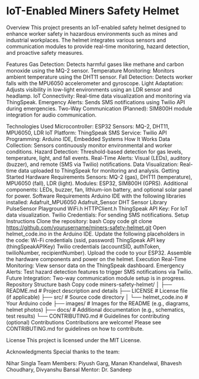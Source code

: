 # IoT-Enabled Miners Safety Helmet

Overview
This project presents an IoT-enabled safety helmet designed to enhance worker safety in hazardous environments such as mines and industrial workplaces. The helmet integrates various sensors and communication modules to provide real-time monitoring, hazard detection, and proactive safety measures.

Features
Gas Detection: Detects harmful gases like methane and carbon monoxide using the MQ-2 sensor.
Temperature Monitoring: Monitors ambient temperature using the DHT11 sensor.
Fall Detection: Detects worker falls with the MPU6050 accelerometer and gyroscope.
Light Adaptation: Adjusts visibility in low-light environments using an LDR sensor and headlamp.
IoT Connectivity: Real-time data visualization and monitoring via ThingSpeak.
Emergency Alerts: Sends SMS notifications using Twilio API during emergencies.
Two-Way Communication (Planned): SIM800H module integration for audio communication.

Technologies Used
Microcontroller: ESP32
Sensors: MQ-2, DHT11, MPU6050, LDR
IoT Platform: ThingSpeak
SMS Service: Twilio API
Programming: Arduino IDE, Embedded Systems
How It Works
Data Collection: Sensors continuously monitor environmental and worker conditions.
Hazard Detection: Threshold-based detection for gas levels, temperature, light, and fall events.
Real-Time Alerts: Visual (LEDs), auditory (buzzer), and remote (SMS via Twilio) notifications.
Data Visualization: Real-time data uploaded to ThingSpeak for monitoring and analysis.
Getting Started
Hardware Requirements
Sensors: MQ-2 (gas), DHT11 (temperature), MPU6050 (fall), LDR (light).
Modules: ESP32, SIM800H (GPRS).
Additional components: LEDs, buzzer, fan, lithium-ion battery, and optional solar panel for power.
Software Requirements
Arduino IDE with the following libraries installed:
Adafruit_MPU6050
Adafruit_Sensor
DHT Sensor Library
PulseSensor Playground
WiFi.h
HTTPClient.h
ThingSpeak API Key: For IoT data visualization.
Twilio Credentials: For sending SMS notifications.
Setup Instructions
Clone the repository:
bash
Copy code
git clone https://github.com/yourusername/miners-safety-helmet.git
Open helmet_code.ino in the Arduino IDE.
Update the following placeholders in the code:
Wi-Fi credentials (ssid, password)
ThingSpeak API key (thingSpeakAPIKey)
Twilio credentials (accountSID, authToken, twilioNumber, recipientNumber).
Upload the code to your ESP32.
Assemble the hardware components and power on the helmet.
Execution
Real-Time Monitoring: View sensor data on the ThingSpeak dashboard.
Emergency Alerts: Test hazard detection features to trigger SMS notifications via Twilio.
Future Integration: Two-way communication module setup is in progress.
Repository Structure
bash
Copy code
miners-safety-helmet/
│
├── README.md              # Project description and details
├── LICENSE                # License file (if applicable)
├── src/                   # Source code directory
│   └── helmet_code.ino    # Your Arduino code
├── images/                # Images for the README (e.g., diagrams, helmet photos)
├── docs/                  # Additional documentation (e.g., schematics, test results)
└── CONTRIBUTING.md        # Guidelines for contributing (optional)
Contributions
Contributions are welcome!
Please see CONTRIBUTING.md for guidelines on how to contribute.

License
This project is licensed under the MIT License.

Acknowledgments
Special thanks to the team:

Nihar Singla
Team Members: Piyush Garg, Manan Khandelwal, Bhavesh Choudhary, Divyanshu Bansal
Mentor: Dr. Sandeep
